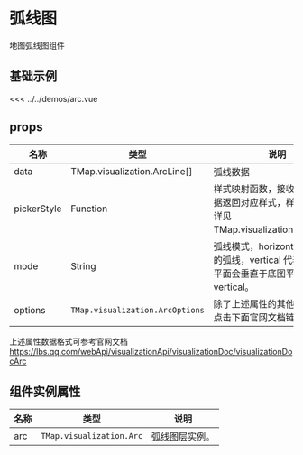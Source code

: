# 弧线图

地图弧线图组件


## 基础示例

<ArcDemo/>

<<< ../../demos/arc.vue

## props

| 名称            | 类型                         | 说明                                                 |
| --------------- | ---------------------------- | ---------------------------------------------------- |
| data         | TMap.visualization.ArcLine[]                                      | 弧线数据          |
| pickerStyle     | Function | 样式映射函数，接收ArcLine数据返回对应样式，样式对象规范详见 TMap.visualization.ArcStyle。 | 
| mode | String                        | 弧线模式，horizontal 代表贴地的弧线，vertical 代表弧线所在平面会垂直于底图平面，默认为vertical。   |
| options   | `TMap.visualization.ArcOptions` |  除了上述属性的其他配置参数，点击下面官网文档链接查看             

上述属性数据格式可参考官网文档 https://lbs.qq.com/webApi/visualizationApi/visualizationDoc/visualizationDocArc

## 组件实例属性

| 名称            | 类型                         | 说明                                                 |
| --------------- | ---------------------------- | ---------------------------------------------------- |
|    arc      | `TMap.visualization.Arc` | 弧线图层实例。                                   |